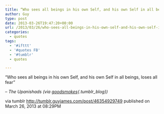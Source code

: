 ```yaml
---
title: “Who sees all beings in his own Self, and his own Self in all beings, loses all fear”
author: Guy
type: post
date: 2013-03-26T19:47:20+00:00
url: /2013/03/26/who-sees-all-beings-in-his-own-self-and-his-own-self-in-all-beings-loses-all-fear-2/
categories:
  - quotes
tags:
  - '#ifttt'
  - '#quotes FB'
  - '#tumblr'
  - quotes

---
```

“Who sees all beings in his own Self, and his own Self in all beings, loses all fear”

&#8211; _The Upanishads (via [goodsmokes][1]{.tumblr_blog})_

via tumblr http://tumblr.guyjames.com/post/46354929749 published on March 26, 2013 at 08:29PM

 [1]: http://goodsmokes.tumblr.com/